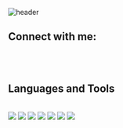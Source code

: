 ![header](https://capsule-render.vercel.app/api?type=waving&color=FFFFE0&height=130&section=header&text=Kimseyoung&fontSize=30&fontColor=BDB76B)



##  Connect with me:
<br>
<div style="color: black;">
</div>

<br/>

##  Languages and Tools
<br><t>
<img src="https://img.shields.io/badge/Java-61DAFB?style=flat-square&logo=Java&logoColor=white"/>
<img src="https://img.shields.io/badge/Spring-6DB33F?style=flat-square&logo=Spring&logoColor=white"/>
<img src="https://img.shields.io/badge/oracle-F80000?style=flat-square&logo=oracle&logoColor=white"/>
<img src="https://img.shields.io/badge/CSS3-1572B6?style=flat-square&logo=CSS3&logoColor=white"/> 
<img src="https://img.shields.io/badge/HTML5-E34F26?style=flat-square&logo=HTML5&logoColor=white"/> 
<img src="https://img.shields.io/badge/Tomcat-F8DC75?style=flat-square&logo=Tomcat&logoColor=white"/>
<img src="https://img.shields.io/badge/Mybatis-363636?style=flat-square&logo=Mybatis&logoColor=white"/>

<br />
